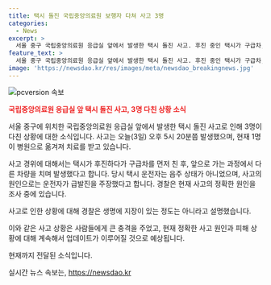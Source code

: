 ```yaml
---
title: 택시 돌진 국립중앙의료원 보행자 다쳐 사고 3명
categories:
  - News
excerpt: >
  서울 중구 국립중앙의료원 응급실 앞에서 발생한 택시 돌진 사고. 후진 중인 택시가 구급차, 다른 차량을 연이어 치면서 3명 다쳤으나 생명에 지장은 없다. 운전자는 음주 상태가 아니었고, 사고 원인은 급발진을 주장. 경찰은 사고 원인을 조사 중. 
feature_text: >
  서울 중구 국립중앙의료원 응급실 앞에서 발생한 택시 돌진 사고. 후진 중인 택시가 구급차, 다른 차량을 연이어 치면서 3명 다쳤으나 생명에 지장은 없다. 운전자는 음주 상태가 아니었고, 사고 원인은 급발진을 주장. 경찰은 사고 원인을 조사 중. 
image: 'https://newsdao.kr/res/images/meta/newsdao_breakingnews.jpg'
---
```


<p><img src="https://newsdao.kr/res/images/meta/newsdao_breakingnews.jpg" alt="pcversion 속보" /></p>

<p><b><span style="color: #ee2323;">국립중앙의료원 응급실 앞 택시 돌진 사고, 3명 다친 상황 소식</span></b></p>

<p>서울 중구에 위치한 국립중앙의료원 응급실 앞에서 발생한 택시 돌진 사고로 인해 3명이 다친 상황에 대한 소식입니다. 사고는 오늘(3일) 오후 5시 20분쯤 발생했으며, 현재 1명이 병원으로 옮겨져 치료를 받고 있습니다. </p>

<p>사고 경위에 대해서는 택시가 후진하다가 구급차를 먼저 친 후, 앞으로 가는 과정에서 다른 차량을 치며 발생했다고 합니다. 당시 택시 운전자는 음주 상태가 아니었으며, 사고의 원인으로는 운전자가 급발진을 주장했다고 합니다. 경찰은 현재 사고의 정확한 원인을 조사 중에 있습니다.</p>

<p>사고로 인한 상황에 대해 경찰은 생명에 지장이 있는 정도는 아니라고 설명했습니다.</p>

<p>이와 같은 사고 상황은 사람들에게 큰 충격을 주었고, 현재 정확한 사고 원인과 피해 상황에 대해 계속해서 업데이트가 이루어질 것으로 예상됩니다. </p>

<p>현재까지 전달된 소식입니다.</p>
실시간 뉴스 속보는, <a href="https://newsdao.kr" rel="dofollow">https://newsdao.kr</a>


